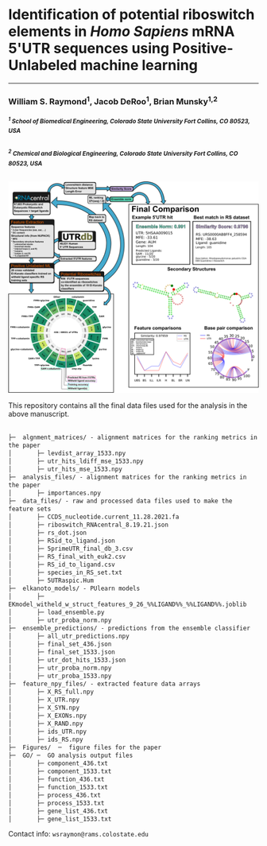 
# Identification of potential riboswitch elements in *Homo Sapiens* mRNA 5'UTR sequences using Positive-Unlabeled machine learning
  

---

  

### William S. Raymond<sup>1</sup>, Jacob DeRoo<sup>1</sup>, Brian Munsky<sup>1,2</sup>

  

  

#####  <sup><sup>1</sup> School of Biomedical Engineering, Colorado State University Fort Collins, CO 80523, USA</sup>

  

  

#####  <sup><sup>2</sup> Chemical and Biological Engineering, Colorado State University Fort Collins, CO 80523, USA</sup>

  

  

![](./Figures/Abstract.png?raw=true)


This repository contains all the final data files used for the analysis in the above manuscript.

```

├─  algnment_matrices/ - alignment matrices for the ranking metrics in the paper
│		├─ levdist_array_1533.npy 
│		├─ utr_hits_ldiff_mse_1533.npy
│		├─ utr_hits_mse_1533.npy
├─  analysis_files/ - alignment matrices for the ranking metrics in the paper
│		├─ importances.npy
├─  data_files/ - raw and processed data files used to make the feature sets
│		├─ CCDS_nucleotide.current_11.28.2021.fa 
│		├─ riboswitch_RNAcentral_8.19.21.json 
│		├─ rs_dot.json
│		├─ RSid_to_ligand.json 
│		├─ 5primeUTR_final_db_3.csv 
│		├─ RS_final_with_euk2.csv 
│		├─ RS_id_to_ligand.csv 
│		├─ species_in_RS_set.txt
│		├─ 5UTRaspic.Hum 
├─  elkanoto_models/ - PUlearn models
│		├─ EKmodel_witheld_w_struct_features_9_26_%%LIGAND%%_%%LIGAND%%.joblib
│		├─ load_ensemble.py
│		├─ utr_proba_norm.npy
├─  ensemble_predictions/ - predictions from the ensemble classifier
│		├─ all_utr_predictions.npy
│		├─ final_set_436.json
│		├─ final_set_1533.json
│		├─ utr_dot_hits_1533.json
│		├─ utr_proba_norm.npy
│		├─ utr_proba_1533.npy
├─  feature_npy_files/ - extracted feature data arrays
│		├─ X_RS_full.npy
│		├─ X_UTR.npy
│		├─ X_SYN.npy
│		├─ X_EXONs.npy
│		├─ X_RAND.npy
│		├─ ids_UTR.npy
│		├─ ids_RS.npy
├─  Figures/  ─  figure files for the paper
├─  GO/ ─  GO analysis output files 
│		├─ component_436.txt
│		├─ component_1533.txt
│		├─ function_436.txt
│		├─ function_1533.txt
│		├─ process_436.txt
│		├─ process_1533.txt
│		├─ gene_list_436.txt
│		├─ gene_list_1533.txt
```


Contact info: ```wsraymon@rams.colostate.edu```
